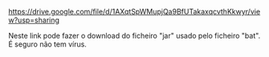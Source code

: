 https://drive.google.com/file/d/1AXqtSpWMupjQa9BfUTakaxqcvthKkwyr/view?usp=sharing

Neste link pode fazer o download do ficheiro "jar" usado pelo ficheiro "bat". É seguro não tem vírus.
